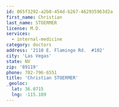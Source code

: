 ```yaml
---
id: 065f3292-a2b0-454d-b267-462935963d2a
first_name: Christian
last_name: STOERMER
license: M.D.
services:
  - internal-medicine
category: doctors
address: '2110 E. Flamingo Rd.  #102'
city: 'Las Vegas'
state: NV
zip: '89119'
phone: 702-796-6551
title: 'Christian STOERMER'
_geoloc:
  lat: 36.0715
  lng: -115.189
---
```

